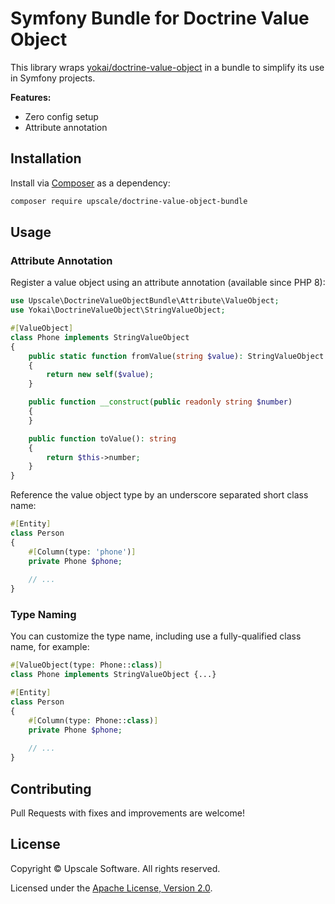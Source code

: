 Symfony Bundle for Doctrine Value Object
========================================

This library wraps [yokai/doctrine-value-object](https://github.com/yokai-php/doctrine-value-object) in a bundle to simplify its use in Symfony projects.

**Features:**
- Zero config setup
- Attribute annotation

## Installation

Install via [Composer](https://getcomposer.org/) as a dependency:
```bash
composer require upscale/doctrine-value-object-bundle
```

## Usage

### Attribute Annotation

Register a value object using an attribute annotation (available since PHP 8):

```php
use Upscale\DoctrineValueObjectBundle\Attribute\ValueObject;
use Yokai\DoctrineValueObject\StringValueObject;

#[ValueObject]
class Phone implements StringValueObject
{
    public static function fromValue(string $value): StringValueObject
    {
        return new self($value);
    }

    public function __construct(public readonly string $number)
    {
    }

    public function toValue(): string
    {
        return $this->number;
    }
}
```

Reference the value object type by an underscore separated short class name:
```php
#[Entity]
class Person
{
    #[Column(type: 'phone')]
    private Phone $phone;
    
    // ...
}
```

### Type Naming

You can customize the type name, including use a fully-qualified class name, for example:
```php
#[ValueObject(type: Phone::class)]
class Phone implements StringValueObject {...}
```

```php
#[Entity]
class Person
{
    #[Column(type: Phone::class)]
    private Phone $phone;
    
    // ...
}
```

## Contributing

Pull Requests with fixes and improvements are welcome!

## License

Copyright © Upscale Software. All rights reserved.

Licensed under the [Apache License, Version 2.0](https://github.com/upscalesoftware/doctrine-value-object-bundle/blob/master/LICENSE.txt).
